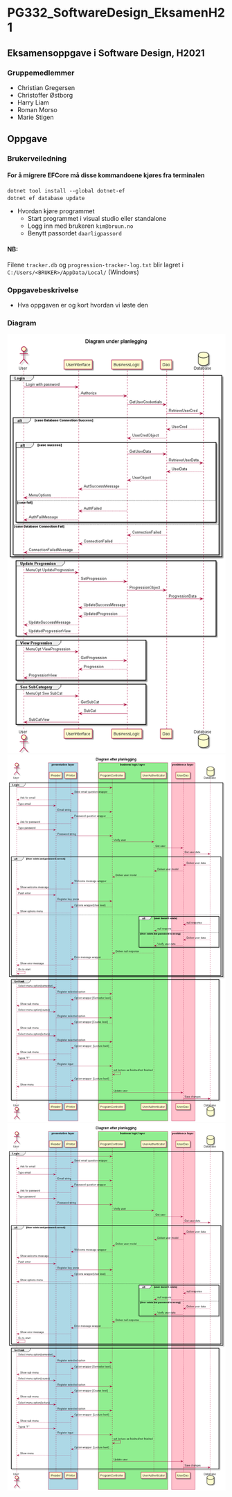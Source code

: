 # PG332_SoftwareDesign_EksamenH21

## Eksamensoppgave i Software Design, H2021

### Gruppemedlemmer
* Christian Gregersen
* Christoffer Østborg
* Harry Liam
* Roman Morso
* Marie Stigen

## Oppgave

### Brukerveiledning

#### For å migrere EFCore må disse kommandoene kjøres fra terminalen
`dotnet tool install --global dotnet-ef`\
`dotnet ef database update`
- Hvordan kjøre programmet
  * Start programmet i visual studio eller standalone
  * Logg inn med brukeren `kim@bruun.no`
  * Benytt passordet `daarligpassord`

#### NB:
Filene `tracker.db` og `progression-tracker-log.txt` blir lagret i `C:/Users/<BRUKER>/AppData/Local/` (Windows)

### Oppgavebeskrivelse

- Hva oppgaven er og kort hvordan vi løste den

### Diagram

![Sekvensdiagram før start](documentation/SequenceDiagram_under_planlegging.png)
![Sekvensdiagram fullført leveranse](documentation/SequenceDiagram_Final-Diagram_etter_planlegging.png)
![Sekvensdiagram fullført leveranse](documentation/SequenceDiagram_Final-Diagram_etter_planlegging.png)